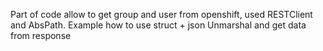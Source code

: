 Part of code allow to get group and user from openshift, used RESTClient and AbsPath.
Example how to use struct + json Unmarshal and get data from response
